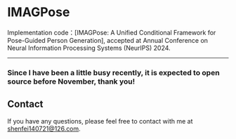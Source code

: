 # IMAGPose
Implementation code：[IMAGPose: A Unified Conditional Framework for Pose-Guided Person Generation], accepted at Annual Conference on Neural Information Processing Systems (NeurIPS) 2024.


----
### Since I have been a little busy recently, it is expected to open source before November, thank you!

## Contact
If you have any questions, please feel free to contact with me at shenfei140721@126.com.
